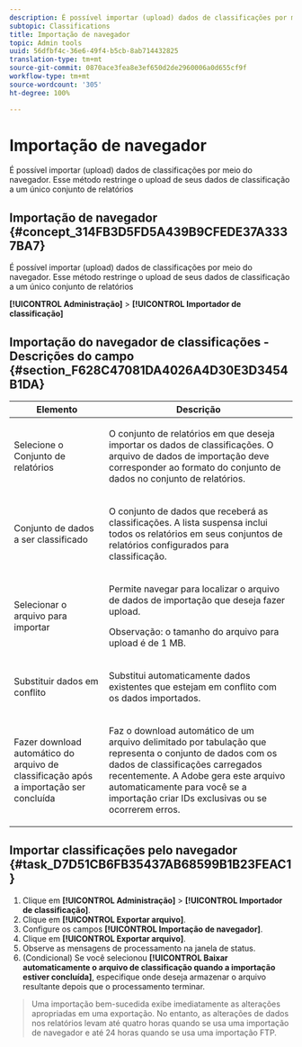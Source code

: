 ```yaml
---
description: É possível importar (upload) dados de classificações por meio do navegador. Esse método restringe o upload de seus dados de classificação a um único conjunto de relatórios
subtopic: Classifications
title: Importação de navegador
topic: Admin tools
uuid: 56dfbf4c-36e6-49f4-b5cb-8ab714432825
translation-type: tm+mt
source-git-commit: 0870ace3fea8e3ef650d2de2960006a0d655cf9f
workflow-type: tm+mt
source-wordcount: '305'
ht-degree: 100%

---
```



# Importação de navegador

É possível importar (upload) dados de classificações por meio do navegador. Esse método restringe o upload de seus dados de classificação a um único conjunto de relatórios

## Importação de navegador {#concept_314FB3D5FD5A439B9CFEDE37A3337BA7}

É possível importar (upload) dados de classificações por meio do navegador. Esse método restringe o upload de seus dados de classificação a um único conjunto de relatórios

**[!UICONTROL Administração]** > **[!UICONTROL Importador de classificação]**

## Importação do navegador de classificações - Descrições do campo {#section_F628C47081DA4026A4D30E3D3454B1DA}

<table id="table_7FC7E510E7E74C2D9E8F316C5C6B66DB"> 
 <thead> 
  <tr> 
   <th colname="col1" class="entry"> Elemento </th> 
   <th colname="col2" class="entry"> Descrição </th> 
  </tr> 
 </thead>
 <tbody> 
  <tr> 
   <td colname="col1"> Selecione o Conjunto de relatórios </td> 
   <td colname="col2"> <p>O conjunto de relatórios em que deseja importar os dados de classificações. O arquivo de dados de importação deve corresponder ao formato do conjunto de dados no conjunto de relatórios. </p> </td> 
  </tr> 
  <tr> 
   <td colname="col1"> Conjunto de dados a ser classificado </td> 
   <td colname="col2"> <p>O conjunto de dados que receberá as classificações. A lista suspensa inclui todos os relatórios em seus conjuntos de relatórios configurados para classificação. </p> </td> 
  </tr> 
  <tr> 
   <td colname="col1"> Selecionar o arquivo para importar </td> 
   <td colname="col2"> <p>Permite navegar para localizar o arquivo de dados de importação que deseja fazer upload. </p> <p>Observação: o tamanho do arquivo para upload é de 1 MB. </p> </td> 
  </tr> 
  <tr> 
   <td colname="col1"> Substituir dados em conflito </td> 
   <td colname="col2"> <p>Substitui automaticamente dados existentes que estejam em conflito com os dados importados. </p> </td> 
  </tr> 
  <tr> 
   <td colname="col1"> Fazer download automático do arquivo de classificação após a importação ser concluída </td> 
   <td colname="col2"> <p>Faz o download automático de um arquivo delimitado por tabulação que representa o conjunto de dados com os dados de classificações carregados recentemente. A Adobe gera este arquivo automaticamente para você se a importação criar IDs exclusivas ou se ocorrerem erros. </p> </td> 
  </tr> 
 </tbody> 
</table>

## Importar classificações pelo navegador {#task_D7D51CB6FB35437AB68599B1B23FEAC1}

<!-- 

t_upload_a_saint_data_file_via_web_browser.xml

 -->

1. Clique em **[!UICONTROL Administração]** > **[!UICONTROL Importador de classificação]**.
1. Clique em **[!UICONTROL Exportar arquivo]**.
1. Configure os campos **[!UICONTROL Importação de navegador]**.
1. Clique em **[!UICONTROL Exportar arquivo]**.
1. Observe as mensagens de processamento na janela de status.
1. (Condicional) Se você selecionou **[!UICONTROL Baixar automaticamente o arquivo de classificação quando a importação estiver concluída]**, especifique onde deseja armazenar o arquivo resultante depois que o processamento terminar.
>Uma importação bem-sucedida exibe imediatamente as alterações apropriadas em uma exportação. No entanto, as alterações de dados nos relatórios levam até quatro horas quando se usa uma importação de navegador e até 24 horas quando se usa uma importação FTP.

